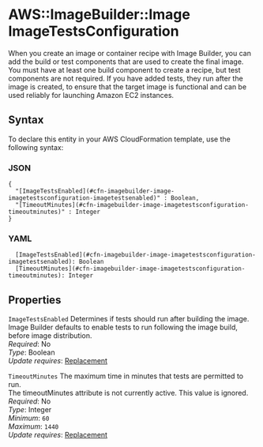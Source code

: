# AWS::ImageBuilder::Image ImageTestsConfiguration<a name="aws-properties-imagebuilder-image-imagetestsconfiguration"></a>

When you create an image or container recipe with Image Builder, you can add the build or test components that are used to create the final image\. You must have at least one build component to create a recipe, but test components are not required\. If you have added tests, they run after the image is created, to ensure that the target image is functional and can be used reliably for launching Amazon EC2 instances\.

## Syntax<a name="aws-properties-imagebuilder-image-imagetestsconfiguration-syntax"></a>

To declare this entity in your AWS CloudFormation template, use the following syntax:

### JSON<a name="aws-properties-imagebuilder-image-imagetestsconfiguration-syntax.json"></a>

```
{
  "[ImageTestsEnabled](#cfn-imagebuilder-image-imagetestsconfiguration-imagetestsenabled)" : Boolean,
  "[TimeoutMinutes](#cfn-imagebuilder-image-imagetestsconfiguration-timeoutminutes)" : Integer
}
```

### YAML<a name="aws-properties-imagebuilder-image-imagetestsconfiguration-syntax.yaml"></a>

```
  [ImageTestsEnabled](#cfn-imagebuilder-image-imagetestsconfiguration-imagetestsenabled): Boolean
  [TimeoutMinutes](#cfn-imagebuilder-image-imagetestsconfiguration-timeoutminutes): Integer
```

## Properties<a name="aws-properties-imagebuilder-image-imagetestsconfiguration-properties"></a>

`ImageTestsEnabled` <a name="cfn-imagebuilder-image-imagetestsconfiguration-imagetestsenabled"></a>
Determines if tests should run after building the image\. Image Builder defaults to enable tests to run following the image build, before image distribution\.  
_Required_: No  
_Type_: Boolean  
_Update requires_: [Replacement](https://docs.aws.amazon.com/AWSCloudFormation/latest/UserGuide/using-cfn-updating-stacks-update-behaviors.html#update-replacement)

`TimeoutMinutes` <a name="cfn-imagebuilder-image-imagetestsconfiguration-timeoutminutes"></a>
The maximum time in minutes that tests are permitted to run\.  
The timeoutMinutes attribute is not currently active\. This value is ignored\.
_Required_: No  
_Type_: Integer  
_Minimum_: `60`  
_Maximum_: `1440`  
_Update requires_: [Replacement](https://docs.aws.amazon.com/AWSCloudFormation/latest/UserGuide/using-cfn-updating-stacks-update-behaviors.html#update-replacement)
